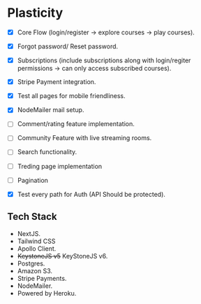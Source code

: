 # Plasticity


- [x] Core Flow (login/register -> explore courses -> play courses).
- [x] Forgot password/ Reset password.
- [x] Subscriptions (include subscriptions along with login/regiter permissions -> can only access subscribed courses).
- [x] Stripe Payment integration.
- [x] Test all pages for mobile friendliness.
- [x] NodeMailer mail setup.
- [ ] Comment/rating feature implementation.
- [ ] Community Feature with live streaming rooms.
- [ ] Search functionality.
- [ ] Treding page implementation
- [ ] Pagination
- [x] Test every path for Auth (API Should be protected).


## Tech Stack

- NextJS.
- Tailwind CSS
- Apollo Client.
- ~~KeystoneJS v5~~ KeyStoneJS v6.
- Postgres.
- Amazon S3.
- Stripe Payments.
- NodeMailer.
- Powered by Heroku.